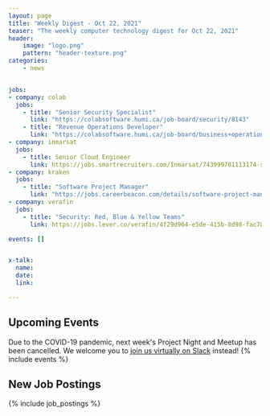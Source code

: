 ```yaml
---
layout: page
title: "Weekly Digest - Oct 22, 2021"
teaser: "The weekly computer technology digest for Oct 22, 2021"
header:
    image: "logo.png"
    pattern: "header-texture.png"
categories:
    - news


jobs:
- company: colab
  jobs:
    - title: "Senior Security Specialist"
      link: "https://colabsoftware.humi.ca/job-board/security/8143"
    - title: "Revenue Operations Developer"
      link: "https://colabsoftware.humi.ca/job-board/business+operations/7857"
- company: inmarsat
  jobs:
    - title: Senior Cloud Engineer
      link: https://jobs.smartrecruiters.com/Inmarsat/743999781113174-senior-cloud-engineer
- company: kraken
  jobs:
    - title: "Software Project Manager"
      link: "https://jobs.careerbeacon.com/details/software-project-manager/1734813"
- company: verafin
  jobs:
    - title: "Security: Red, Blue & Yellow Teams"
      link: https://jobs.lever.co/verafin/4f29d964-e5de-415b-8d98-fac78a071fec/

events: []


x-talk:
  name:
  date:
  link:

---
```


## Upcoming Events
Due to the COVID-19 pandemic, next week's Project Night and Meetup has been cancelled. We welcome you to [join us virtually on Slack](https://join.slack.com/t/ctsnl/shared_invite/enQtNzE5Mzc1OTA3ODI2LTdhODg1ZTQ4YTMwNDRkYzI2OWZjOTZmYWZjNjA3N2QzMTRiZWEyNmI0MTRmYjNjMDFhZGUxNzlhY2I5YjEwMTk) instead!
{% include events %}

## New Job Postings
{% include job_postings %}
